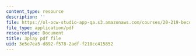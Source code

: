 ```yaml
---
content_type: resource
description: ''
file: https://ol-ocw-studio-app-qa.s3.amazonaws.com/courses/20-219-becoming-the-next-bill-nye-writing-and-hosting-the-educational-show-january-iap-2015/3e5e7ea5d892f5782adff218cc415852_Ui2q2uoA-_g.pdf
file_type: application/pdf
resourcetype: Document
title: 3play pdf file
uid: 3e5e7ea5-d892-f578-2adf-f218cc415852
---
```

